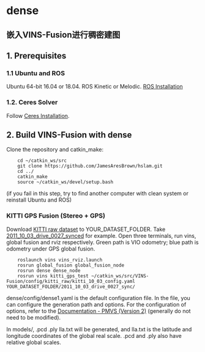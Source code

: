 # dense
## 嵌入VINS-Fusion进行稠密建图
## 1. Prerequisites
### 1.1 **Ubuntu** and **ROS**
Ubuntu 64-bit 16.04 or 18.04.
ROS Kinetic or Melodic. [ROS Installation](http://wiki.ros.org/ROS/Installation)


### 1.2. **Ceres Solver**
Follow [Ceres Installation](http://ceres-solver.org/installation.html).


## 2. Build VINS-Fusion with dense
Clone the repository and catkin_make:
```
    cd ~/catkin_ws/src
    git clone https://github.com/JamesAresBrown/hslam.git
    cd ../
    catkin_make
    source ~/catkin_ws/devel/setup.bash
```
(if you fail in this step, try to find another computer with clean system or reinstall Ubuntu and ROS)

### KITTI GPS Fusion (Stereo + GPS)
Download [KITTI raw dataset](http://www.cvlibs.net/datasets/kitti/raw_data.php) to YOUR_DATASET_FOLDER. Take [2011_10_03_drive_0027_synced](https://s3.eu-central-1.amazonaws.com/avg-kitti/raw_data/2011_10_03_drive_0027/2011_10_03_drive_0027_sync.zip) for example.
Open three terminals, run vins, global fusion and rviz respectively. 
Green path is VIO odometry; blue path is odometry under GPS global fusion.
```
    roslaunch vins vins_rviz.launch 
    rosrun global_fusion global_fusion_node
    rosrun dense dense_node
    rosrun vins kitti_gps_test ~/catkin_ws/src/VINS-Fusion/config/kitti_raw/kitti_10_03_config.yaml YOUR_DATASET_FOLDER/2011_10_03_drive_0027_sync/
```
dense/config/dense1.yaml is the default configuration file. In the file, you can configure the generation path and options.
For the configuration of options, refer to the [Documentation - PMVS (Version 2)](https://www.di.ens.fr/pmvs/documentation.html) (generally do not need to be modified).

In models/, .pcd .ply lla.txt will be generated, and lla.txt is the latitude and longitude coordinates of the global real scale.
.pcd and .ply also have relative global scales.